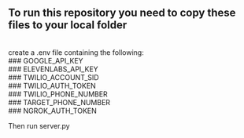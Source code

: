 ## To run this repository you need to copy these files to your local folder
<br/>
create a .env file containing the following:
<br/>
### GOOGLE_API_KEY 
<br/>
### ELEVENLABS_API_KEY 
<br/>
### TWILIO_ACCOUNT_SID 
<br/>
### TWILIO_AUTH_TOKEN
<br/>
### TWILIO_PHONE_NUMBER 
<br/>
### TARGET_PHONE_NUMBER 
<br/>
### NGROK_AUTH_TOKEN 
<br/>

Then run server.py
